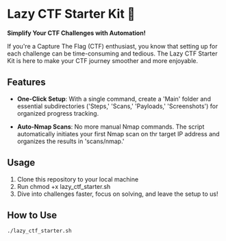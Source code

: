 # Lazy CTF Starter Kit 🚀

**Simplify Your CTF Challenges with Automation!**

If you're a Capture The Flag (CTF) enthusiast, you know that setting up for each challenge can be time-consuming and tedious. The Lazy CTF Starter Kit is here to make your CTF journey smoother and more enjoyable.

## Features

- **One-Click Setup**: With a single command, create a 'Main' folder and essential subdirectories ('Steps,' 'Scans,' 'Payloads,' 'Screenshots') for organized progress tracking.

- **Auto-Nmap Scans**: No more manual Nmap commands. The script automatically initiates your first Nmap scan on thr target IP address and organizes the results in 'scans/nmap.'

## Usage

1. Clone this repository to your local machine
2. Run chmod +x lazy_ctf_starter.sh
3. Dive into challenges faster, focus on solving, and leave the setup to us!

## How to Use

```bash
./lazy_ctf_starter.sh
